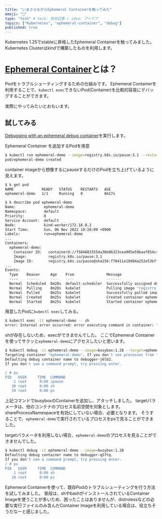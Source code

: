 ```yaml
---
title: "いまさらながらEphemeral Containerを触ってみた"
emoji: "🥶"
type: "tech" # tech: 技術記事 / idea: アイデア
topics: ["Kubernetes", "ephemeral-container", "debug"]
published: true
---
```


Kubernetes 1.25でstableに昇格したEphemeral Containerを触ってみました。
Kubernetes Clusterはkindで構築したものを利用します。


# [Ephemeral Container](https://kubernetes.io/docs/concepts/workloads/pods/ephemeral-containers/)とは？

Podをトラブルシューティングするための仕組みです。
Ephemeral Containerを利用することで、`kubectl exec`できないPod(Container)を比較的容易にデバッグすることができます。

実際にやってみたいとおもいます。


## 試してみる

[Debugging with an ephemeral debug container](https://kubernetes.io/docs/tasks/debug/debug-application/debug-running-pod/#ephemeral-container)を実行します。

Ephemeral Container を追加するPodを用意

```bash
$ kubectl run ephemeral-demo --image=registry.k8s.io/pause:3.1 --restart=Never
pod/ephemeral-demo created
```

container imageから想像するにpauseするだけのPodを立ち上げているように見えます。

```bash
$ k get pod
NAME             READY   STATUS    RESTARTS   AGE
ephemeral-demo   1/1     Running   0          8m17s

$ k describe pod ephemeral-demo
Name:             ephemeral-demo
Namespace:        default
Priority:         0
Service Account:  default
Node:             kind-worker/172.18.0.2
Start Time:       Sun, 06 Nov 2022 10:28:09 +0900
Labels:           run=ephemeral-demo
...
Containers:
  ephemeral-demo:
    Container ID:   containerd://f5846833554a36b86323cea995e59baaf854c4cb34e6110206388f64a8751ac8
    Image:          registry.k8s.io/pause:3.1
    Image ID:       registry.k8s.io/pause@sha256:f78411e19d84a252e53bff71a4407a5686c46983a2c2eeed83929b888179acea
...
Events:
  Type    Reason     Age    From               Message
  ----    ------     ----   ----               -------
  Normal  Scheduled  8m28s  default-scheduler  Successfully assigned default/ephemeral-demo to kind-worker
  Normal  Pulling    8m28s  kubelet            Pulling image "registry.k8s.io/pause:3.1"
  Normal  Pulled     8m25s  kubelet            Successfully pulled image "registry.k8s.io/pause:3.1" in 2.974039626s
  Normal  Created    8m25s  kubelet            Created container ephemeral-demo
  Normal  Started    8m25s  kubelet            Started container ephemeral-demo
```

用意したPodに`kubectl exec`してみる。

```bash
$ kubectl exec -it ephemeral-demo -- sh
error: Internal error occurred: error executing command in container: failed to exec in container: failed to start exec "50b20e6b4758442b0cbbee696ac98080767a431d4ea502d9bf34f624736f20ad": OCI runtime exec failed: exec failed: unable to start container process: exec: "sh": executable file not found in $PATH: unknown
```

shが存在しないため、execができませんでした。
ここでEphemeral Containerを使ってサクッと`ephemeral-demo`にアクセスしたいと思います。

```bash
$ kubectl debug -it ephemeral-demo --image=busybox:1.28 --target=ephemeral-demo
Targeting container "ephemeral-demo". If you don't see processes from this container it may be because the container runtime doesn't support this feature.
Defaulting debug container name to debugger-j6lb2.
If you don't see a command prompt, try pressing enter.

/ # ps
PID   USER     TIME  COMMAND
    1 root      0:00 /pause
   30 root      0:00 sh
   39 root      0:00 ps
```

上記コマンドでbusyboxのContainerを追加し、アタッチしました。
targetパラメータは、他のコンテナのプロセス名前空間を対象とします。shareProcessNamespaceを有効にしていない場合、必要となります。
そうすることで、`ephemeral-demo`で実行されているプロセスをpsで見ることができました。

targetパラメータを利用しない場合、`ephemeral-demo`のプロセスを見ることができませんでした。

```bash
$ kubectl debug -it ephemeral-demo --image=busybox:1.28
Defaulting debug container name to debugger-q57tq.
If you don't see a command prompt, try pressing enter.
/ # ps
PID   USER     TIME  COMMAND
    1 root      0:00 sh
   10 root      0:00 ps
```

Ephemeral Containerを使って、既存Podのトラブルシューティングを行う方法を試してみました。
普段は、shやbashがインストールされているContainer Imageを使うことが多いため、困ったことはありませんが、distrolessなどの必要な実行ファイルのみ含んだContainer Imageを利用している場合は、役立ちそうだなーと感じました。

